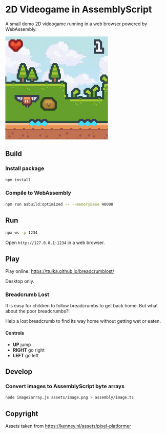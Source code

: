 # 2D Videogame in AssemblyScript

A small demo 2D videogame running in a web browser powered by WebAssembly.

![Breadcrumb Lost](breadcrumb-lost_preview.gif)

## Build

### Install package

```sh
npm install
```

### Compile to WebAssembly

```sh
npm run asbuild:optimized -- --memoryBase 40000
```

## Run
```sh
npx ws -p 1234
```

Open `http://127.0.0.1:1234` in a web browser.

## Play

Play online: https://ttulka.github.io/breadcrumblost/

Desktop only.

### Breadcrumb Lost

It is easy for children to follow breadcrumbs to get back home. But what about the poor breadcrumbs?!

Help a lost breadcrumb to find its way home without getting wet or eaten.

#### Controls

- **UP** jump
- **RIGHT** go right
- **LEFT** go left

## Develop

### Convert images to AssemblyScript byte arrays

```sh
node image2array.js assets/image.png > assembly/image.ts
```

## Copyright

Assets taken from https://kenney.nl/assets/pixel-platformer
